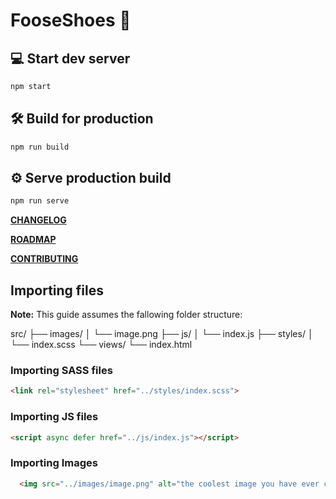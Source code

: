 # FooseShoes 👠

## 💻 Start dev server

```sh
npm start
```

## 🛠️ Build for production

```sh
npm run build
```

## ⚙️ Serve production build

```sh
npm run serve
```

**[CHANGELOG](./CHANGELOG.md)**

**[ROADMAP](./ROADMAP.md)**

**[CONTRIBUTING](./CONTRIBUTING.md)**

## Importing files

**Note:** This guide assumes the fallowing folder structure:

src/
├── images/
│   └── image.png
├── js/
│   └── index.js
├── styles/
│   └── index.scss
└── views/
    └── index.html

### Importing SASS files

```html
<link rel="stylesheet" href="../styles/index.scss">
```

### Importing JS files

```html
<script async defer href="../js/index.js"></script>
```

### Importing Images

```html
  <img src="../images/image.png" alt="the coolest image you have ever came across"/>
```
